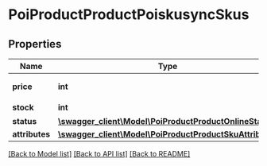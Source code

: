 # PoiProductProductPoiskusyncSkus

## Properties
Name | Type | Description | Notes
------------ | ------------- | ------------- | -------------
**price** | **int** | 价格(人民币分) | 
**stock** | **int** | 库存数量 | 
**status** | [**\swagger_client\Model\PoiProductProductOnlineStatus**](PoiProductProductOnlineStatus.md) |  | 
**attributes** | [**\swagger_client\Model\PoiProductProductSkuAttributes**](PoiProductProductSkuAttributes.md) |  | 

[[Back to Model list]](../README.md#documentation-for-models) [[Back to API list]](../README.md#documentation-for-api-endpoints) [[Back to README]](../README.md)

